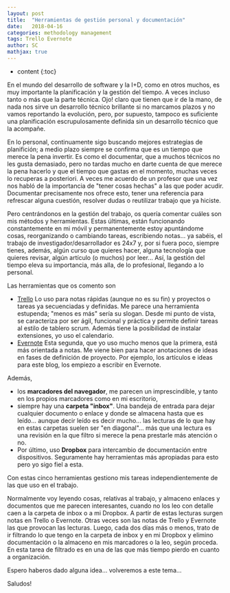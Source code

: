 ```yaml
---
layout: post
title:  "Herramientas de gestión personal y documentación"
date:   2018-04-16
categories: methodology management
tags: Trello Evernote 
author: SC
mathjax: true
---
```


* content
{:toc}


En el mundo del desarrollo de software y la I+D, como en otros muchos, es muy importante la planificación y la gestión del tiempo. A veces incluso tanto o más que la parte técnica. Ojo! claro que tienen que ir de la mano, de nada nos sirve un desarrollo técnico brillante si no marcamos plazos y no vamos reportando la evolución, pero, por supuesto, tampoco es suficiente una planificación escrupulosamente definida sin un desarrollo técnico que la acompañe. 

En lo personal, continuamente sigo buscando mejores estrategias de planifición; a medio plazo siempre se confirma que es un tiempo que merece la pena invertir. Es como el documentar, que a muchos técnicos no les gusta demasiado, pero no tardas mucho en darte cuenta de que merece la pena hacerlo y que el tiempo que gastas en el momento, muchas veces lo recuperas a posteriori. A veces me acuerdo de un profesor que una vez nos habló de la importancia de "tener cosas hechas" a las que poder acudir. Documentar precisamente nos ofrece esto, tener una referencia para refrescar alguna cuestión, resolver dudas o reutilizar trabajo que ya hiciste.   

Pero centrándonos en la gestión del trabajo, os quería comentar cuáles son mis métodos y herramientas. Estas últimas, están funcionando constantemente en mi móvil y permanentemente estoy apuntándome cosas, reorganizando o cambiando tareas, escribiendo notas... ya sabéis, el trabajo de investigador/desarrollador es 24x7 y, por si fuera poco, siempre tienes, además, algún curso que quieres hacer, alguna tecnología que quieres revisar, algún artículo (o muchos) por leer... Así, la gestión del tiempo eleva su importancia, más alla, de lo profesional, llegando a lo personal. 

Las herramientas que os comento son

* [Trello](https://trello.com/guide) 
Lo uso para notas rápidas (aunque no es su fin) y proyectos o tareas ya secuenciadas y definidas. Me parece una herramienta estupenda; "menos es más" sería su slogan. Desde mi punto de vista, se caracteriza por ser ágil, funcional y práctica y permite definir tareas al estilo de tablero scrum. Además tiene la posibilidad de instalar extensiones, yo uso el calendario.
* [Evernote](https://evernote.com/intl/es/get-started)
Esta segunda, que yo uso mucho menos que la primera, está más orientada a notas. Me viene bien para hacer anotaciones de ideas en fases de definición de proyecto. Por ejemplo, los artículos e ideas para este blog, los empiezo a escribir en Evernote.

Además, 

* los **marcadores del navegador**, me parecen un imprescindible, y tanto en los propios marcadores como en mi escritorio, 
* siempre hay una **carpeta "inbox"**. Una bandeja de entrada para dejar cualquier documento o enlace y donde se almacena hasta que es leído... aunque decir leído es decir mucho... las lecturas de lo que hay en estas carpetas suelen ser "en diagonal"... más que una lectura es una revisión en la que filtro si merece la pena prestarle más atención o no.
* Por último, uso **Dropbox** para intercambio de documentación entre dispositivos. Seguramente hay herramientas más apropiadas para esto pero yo sigo fiel a esta.

Con estas cinco herramientas gestiono mis tareas independientemente de las que uso en el trabajo. 

Normalmente voy leyendo cosas, relativas al trabajo, y almaceno enlaces y documentos que me parecen interesantes, cuando no los leo con detalle caen a la carpeta de inbox o a mi Dropbox. A partir de estas lecturas surgen notas en Trello o Evernote. Otras veces son las notas de Trello y Evernote las que provocan las lecturas. Luego, cada dos días más o menos, trato de ir filtrando lo que tengo en la carpeta de inbox y en mi Dropbox y elimino documentación o la almaceno en mis marcadores o la leo, según proceda. En esta tarea de filtrado es en una de las que más tiempo pierdo en cuanto a organización.

Espero haberos dado alguna idea... volveremos a este tema...

Saludos!



